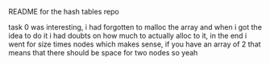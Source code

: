README for the hash tables repo

task 0 was interesting, i had forgotten to malloc the array and when i got the idea to do it i had doubts on how much to actually alloc to it, in the end i went for size times nodes which makes sense, if you have an array of 2 that means that there should be space for two nodes so yeah